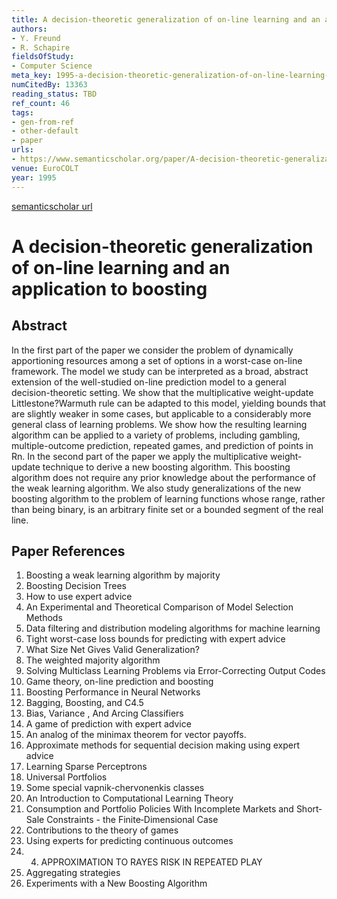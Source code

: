 ```yaml
---
title: A decision-theoretic generalization of on-line learning and an application to boosting
authors:
- Y. Freund
- R. Schapire
fieldsOfStudy:
- Computer Science
meta_key: 1995-a-decision-theoretic-generalization-of-on-line-learning-and-an-application-to-boosting
numCitedBy: 13363
reading_status: TBD
ref_count: 46
tags:
- gen-from-ref
- other-default
- paper
urls:
- https://www.semanticscholar.org/paper/A-decision-theoretic-generalization-of-on-line-and-Freund-Schapire/4ba566223e426677d12a9a18418c023a4deec77e?sort=total-citations
venue: EuroCOLT
year: 1995
---
```


[semanticscholar url](https://www.semanticscholar.org/paper/A-decision-theoretic-generalization-of-on-line-and-Freund-Schapire/4ba566223e426677d12a9a18418c023a4deec77e?sort=total-citations)

# A decision-theoretic generalization of on-line learning and an application to boosting

## Abstract

In the first part of the paper we consider the problem of dynamically apportioning resources among a set of options in a worst-case on-line framework. The model we study can be interpreted as a broad, abstract extension of the well-studied on-line prediction model to a general decision-theoretic setting. We show that the multiplicative weight-update Littlestone?Warmuth rule can be adapted to this model, yielding bounds that are slightly weaker in some cases, but applicable to a considerably more general class of learning problems. We show how the resulting learning algorithm can be applied to a variety of problems, including gambling, multiple-outcome prediction, repeated games, and prediction of points in Rn. In the second part of the paper we apply the multiplicative weight-update technique to derive a new boosting algorithm. This boosting algorithm does not require any prior knowledge about the performance of the weak learning algorithm. We also study generalizations of the new boosting algorithm to the problem of learning functions whose range, rather than being binary, is an arbitrary finite set or a bounded segment of the real line.

## Paper References

1. Boosting a weak learning algorithm by majority
2. Boosting Decision Trees
3. How to use expert advice
4. An Experimental and Theoretical Comparison of Model Selection Methods
5. Data filtering and distribution modeling algorithms for machine learning
6. Tight worst-case loss bounds for predicting with expert advice
7. What Size Net Gives Valid Generalization?
8. The weighted majority algorithm
9. Solving Multiclass Learning Problems via Error-Correcting Output Codes
10. Game theory, on-line prediction and boosting
11. Boosting Performance in Neural Networks
12. Bagging, Boosting, and C4.5
13. Bias, Variance , And Arcing Classifiers
14. A game of prediction with expert advice
15. An analog of the minimax theorem for vector payoffs.
16. Approximate methods for sequential decision making using expert advice
17. Learning Sparse Perceptrons
18. Universal Portfolios
19. Some special vapnik-chervonenkis classes
20. An Introduction to Computational Learning Theory
21. Consumption and Portfolio Policies With Incomplete Markets and Short‐Sale Constraints - the Finite‐Dimensional Case
22. Contributions to the theory of games
23. Using experts for predicting continuous outcomes
24. 4. APPROXIMATION TO RAYES RISK IN REPEATED PLAY
25. Aggregating strategies
26. Experiments with a New Boosting Algorithm
